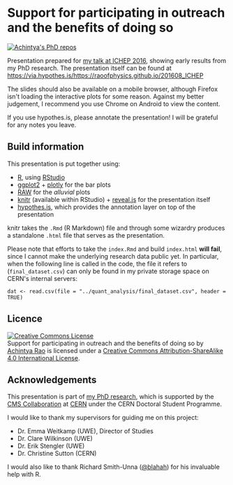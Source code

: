 # Support for participating in outreach and the benefits of doing so

[![Achintya's PhD repos](https://img.shields.io/badge/collection-Achintya's%20PhD%20repos-yellowgreen.svg)](https://github.com/RaoOfPhysics/phd)

Presentation prepared for [my talk at ICHEP 2016](http://indico.cern.ch/event/432527/contributions/1072118/), showing early results from my PhD research.
The presentation itself can be found at https://via.hypothes.is/https://raoofphysics.github.io/201608_ICHEP

The slides should also be available on a mobile browser, although Firefox isn't loading the interactive plots for some reason.
Against my better judgement, I recommend you use Chrome on Android to view the content.

If you use hypothes.is, please annotate the presentation!
I will be grateful for any notes you leave.

## Build information

This presentation is put together using:

- [R](https://www.r-project.org/), using [RStudio](https://www.rstudio.com/)
- [ggplot2](http://ggplot2.org/) + [plotly](https://plot.ly/) for the bar plots
- [RAW](http://raw.densitydesign.org/) for the *alluvial* plots
- [knitr](https://cran.r-project.org/web/packages/knitr/index.html) (available within RStudio) + [reveal.js](http://lab.hakim.se/reveal-js/) for the presentation itself
- [hypothes.is](https://hypothes.is/), which provides the annotation layer on top of the presentation

knitr takes the `.Rmd` (R Markdown) file and through some wizardry produces a standalone `.html` file that serves as the presentation.

Please note that efforts to take the `index.Rmd` and build `index.html` **will fail**, since I cannot make the underlying research data public yet. In particular, when the following line is called in the code, the file it refers to (`final_dataset.csv`) can only be found in my private storage space on CERN's internal servers:

```{r}
dat <- read.csv(file = "../quant_analysis/final_dataset.csv", header = TRUE)
```

## Licence

<a rel="license" href="http://creativecommons.org/licenses/by-sa/4.0/"><img alt="Creative Commons License" style="border-width:0" src="https://i.creativecommons.org/l/by-sa/4.0/80x15.png" /></a><br /><span xmlns:dct="http://purl.org/dc/terms/" href="http://purl.org/dc/dcmitype/InteractiveResource" property="dct:title" rel="dct:type">Support for participating in outreach and the benefits of doing so</span> by <a xmlns:cc="http://creativecommons.org/ns#" href="https://github.com/RaoOfPhysics/201608_ICHEP" property="cc:attributionName" rel="cc:attributionURL">Achintya Rao</a> is licensed under a <a rel="license" href="http://creativecommons.org/licenses/by-sa/4.0/">Creative Commons Attribution-ShareAlike 4.0 International License</a>.

## Acknowledgements

This presentation is part of [my PhD research](http://achintyarao.in/phd), which is supported by the [CMS Collaboration](http://cms.web.cern.ch) at [CERN](http://home.cern) under the CERN Doctoral Student Programme.

I would like to thank my supervisors for guiding me on this project:

- Dr. Emma Weitkamp (UWE), Director of Studies
- Dr. Clare Wilkinson (UWE)
- Dr. Erik Stengler (UWE)
- Dr. Christine Sutton (CERN)

I would also like to thank Richard Smith-Unna ([@blahah](https://github.com/blahah)) for his invaluable help with R.
